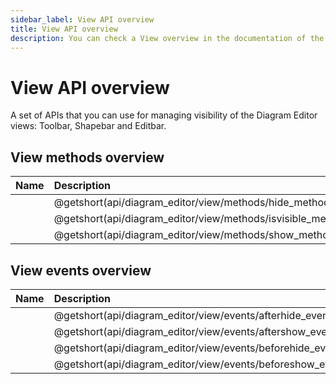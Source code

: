 ```yaml
---
sidebar_label: View API overview
title: View API overview 
description: You can check a View overview in the documentation of the DHTMLX JavaScript Diagram library. Browse developer guides and API reference, try out code examples and live demos, and download a free 30-day evaluation version of DHTMLX Diagram.
---
```


# View API overview

A set of APIs that you can use for managing visibility of the Diagram Editor views: Toolbar, Shapebar and Editbar.

## View methods overview

| Name                                                           | Description                                                   |
| :---------------------------------------------------------- | :------------------------------------------------------------ |
| [](api/diagram_editor/view/methods/hide_method.md)          | @getshort(api/diagram_editor/view/methods/hide_method.md)     |
| [](api/diagram_editor/view/methods/isvisible_method.md)     | @getshort(api/diagram_editor/view/methods/isvisible_method.md)|
| [](api/diagram_editor/view/methods/show_method.md)          | @getshort(api/diagram_editor/view/methods/show_method.md)     |

## View events overview

| Name                                                          | Description                                                    |
| :--------------------------------------------------------- | :---------------------------------------------------------- |
| [](api/diagram_editor/view/events/afterhide_event.md)      | @getshort(api/diagram_editor/view/events/afterhide_event)   |
| [](api/diagram_editor/view/events/aftershow_event.md)      | @getshort(api/diagram_editor/view/events/aftershow_event)   |
| [](api/diagram_editor/view/events/beforehide_event.md)     | @getshort(api/diagram_editor/view/events/beforehide_event)  |
| [](api/diagram_editor/view/events/beforeshow_event.md)     | @getshort(api/diagram_editor/view/events/beforeshow_event)  |
